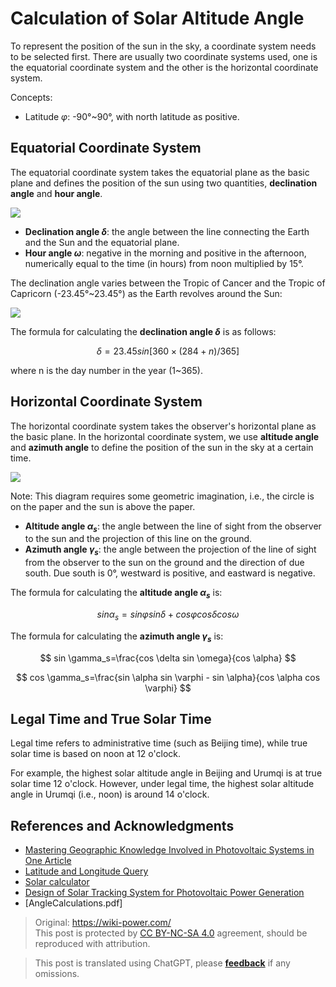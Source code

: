 # Calculation of Solar Altitude Angle

To represent the position of the sun in the sky, a coordinate system needs to be selected first. There are usually two coordinate systems used, one is the equatorial coordinate system and the other is the horizontal coordinate system.

Concepts:

- Latitude $\varphi$: -90°~90°, with north latitude as positive.

## Equatorial Coordinate System

The equatorial coordinate system takes the equatorial plane as the basic plane and defines the position of the sun using two quantities, **declination angle** and **hour angle**.

![](https://wiki-media-1253965369.cos.ap-guangzhou.myqcloud.com/img/20220302221638.png)

- **Declination angle $\delta$**: the angle between the line connecting the Earth and the Sun and the equatorial plane.
- **Hour angle $\omega$**: negative in the morning and positive in the afternoon, numerically equal to the time (in hours) from noon multiplied by 15°.

The declination angle varies between the Tropic of Cancer and the Tropic of Capricorn (-23.45°~23.45°) as the Earth revolves around the Sun:

![](https://wiki-media-1253965369.cos.ap-guangzhou.myqcloud.com/img/20220302222024.png)

The formula for calculating the **declination angle $\delta$** is as follows:

$$
\delta =23.45sin[360×(284+n)/365]
$$

where n is the day number in the year (1~365).

## Horizontal Coordinate System

The horizontal coordinate system takes the observer's horizontal plane as the basic plane. In the horizontal coordinate system, we use **altitude angle** and **azimuth angle** to define the position of the sun in the sky at a certain time.

![](https://wiki-media-1253965369.cos.ap-guangzhou.myqcloud.com/img/20220302222855.png)

Note: This diagram requires some geometric imagination, i.e., the circle is on the paper and the sun is above the paper.

- **Altitude angle $\alpha_s$**: the angle between the line of sight from the observer to the sun and the projection of this line on the ground.
- **Azimuth angle $\gamma_s$**: the angle between the projection of the line of sight from the observer to the sun on the ground and the direction of due south. Due south is 0°, westward is positive, and eastward is negative.

The formula for calculating the **altitude angle $\alpha_s$** is:

$$
sin \alpha_s =sin \varphi sin \delta+cos \varphi cos\delta cos \omega
$$

The formula for calculating the **azimuth angle $\gamma_s$** is:

$$
sin \gamma_s=\frac{cos \delta sin \omega}{cos \alpha}
$$

$$
cos \gamma_s=\frac{sin \alpha sin \varphi - sin \alpha}{cos \alpha cos \varphi}
$$

## Legal Time and True Solar Time

Legal time refers to administrative time (such as Beijing time), while true solar time is based on noon at 12 o'clock.

For example, the highest solar altitude angle in Beijing and Urumqi is at true solar time 12 o'clock. However, under legal time, the highest solar altitude angle in Urumqi (i.e., noon) is around 14 o'clock.

## References and Acknowledgments

- [Mastering Geographic Knowledge Involved in Photovoltaic Systems in One Article](https://mp.weixin.qq.com/s/65Pi-s68-NaP2Qi3Ia3wdA)
- [Latitude and Longitude Query](https://jingweidu.bmcx.com/)
- [Solar calculator](https://github.com/asheshwor/solar-calculator)
- [Design of Solar Tracking System for Photovoltaic Power Generation](http://www.360doc.com/content/18/0703/13/7941214_767348251.shtml)
- [AngleCalculations.pdf]

> Original: <https://wiki-power.com/>  
> This post is protected by [CC BY-NC-SA 4.0](https://creativecommons.org/licenses/by/4.0/deed.en) agreement, should be reproduced with attribution.

> This post is translated using ChatGPT, please [**feedback**](https://github.com/linyuxuanlin/Wiki_MkDocs/issues/new) if any omissions.